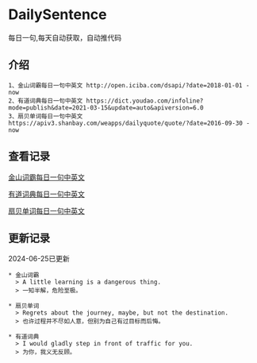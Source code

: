 # DailySentence

每日一句,每天自动获取，自动推代码

## 介绍

```
1、金山词霸每日一句中英文 http://open.iciba.com/dsapi/?date=2018-01-01 - now
2、有道词典每日一句中英文 https://dict.youdao.com/infoline?mode=publish&date=2021-03-15&update=auto&apiversion=6.0
3、扇贝单词每日一句中英文 https://apiv3.shanbay.com/weapps/dailyquote/quote/?date=2016-09-30 - now
```

## 查看记录

[金山词霸每日一句中英文](./data/iciba/)

[有道词典每日一句中英文](./data/youdao/)

[扇贝单词每日一句中英文](./data/shanbay/)

## 更新记录
2024-06-25已更新 
```
* 金山词霸
  > A little learning is a dangerous thing.
  > 一知半解，危险至极。

* 扇贝单词
  > Regrets about the journey, maybe, but not the destination.
  > 也许过程并不尽如人意，但别为自己有过目标而后悔。

* 有道词典
  > I would gladly step in front of traffic for you.
  > 为你，我义无反顾。

```
